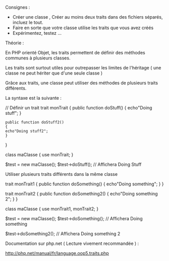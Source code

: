 Consignes :

- Créer une classe , Créer au moins deux traits dans des fichiers séparés, 
incluez le tout.
- Faire en sorte que votre classe utilise les traits que vous avez créés
- Expérimentez, testez ...



Théorie :

En PHP orienté Objet, les traits permettent de définir des méthodes communes à 
plusieurs classes.

Les traits sont surtout utiles pour outrepasser les limites de l'héritage 
( une classe ne peut hériter que d'une seule classe )

Grâce aux traits, une classe peut utiliser des méthodes de plusieurs traits différents.

La syntaxe est la suivante :

// Définir un trait
trait monTrait
{
    public function doStuff()
    {
    echo"Doing stuff";
    }

    public function doStuff2()
    {
    echo"Doing stuff2";
    }


}

class maClasse
{
use monTrait;
}

$test = new maClasse();
$test->doStuff();
// Affichera Doing Stuff


Utiliser plusieurs traits différents dans la même classe

trait monTrait1
{
    public function doSomething()
    {
    echo"Doing something";
    }
}

trait monTrait2
{
    public function doSomething2()
    {
    echo"Doing something 2";
    }
}

class maClasse
{
use monTrait1, monTrait2;
}

$test = new maClasse();
$test->doSomething();
// Affichera Doing something

$test->doSomething2();
// Affichera Doing something 2


Documentation sur php.net ( Lecture vivement recommandée ) :

http://php.net/manual/fr/language.oop5.traits.php